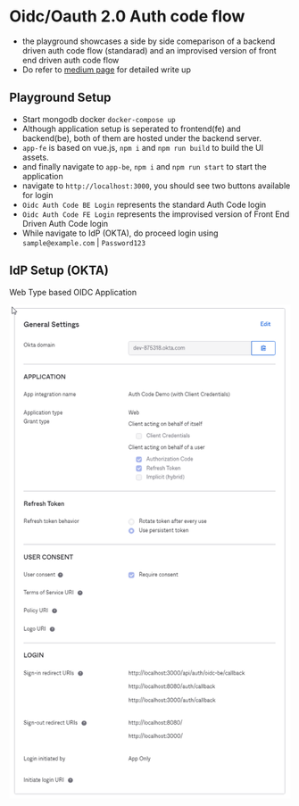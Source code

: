 # Oidc/Oauth 2.0 Auth code flow
- the playground showcases a side by side comeparison of a backend driven auth code flow (standarad) and an improvised version of front end driven auth code flow
- Do refer to [medium page](https://ysyau.medium.com/spa-and-rest-api-application-friendly-oauth-2-0-oidc-login-flow-80ba927ff47d) for detailed write up

## Playground Setup
- Start mongodb docker `docker-compose up`
- Although application setup is seperated to frontend(fe) and backend(be), both of them are hosted under the backend server.
- `app-fe` is based on vue.js, `npm i` and `npm run build` to build the UI assets.
- and finally navigate to `app-be`, `npm i` and `npm run start` to start the application
- navigate to `http://localhost:3000`, you should see two buttons available for login
- `Oidc Auth Code BE Login` represents the standard Auth Code login
- `Oidc Auth Code FE Login` represents the improvised version of Front End Driven Auth Code login
- While navigate to IdP (OKTA), do proceed login using `sample@example.com` | `Password123`

## IdP Setup (OKTA)
Web Type based OIDC Application

![OKTA Setup](docs/idp-okta-setup.png)